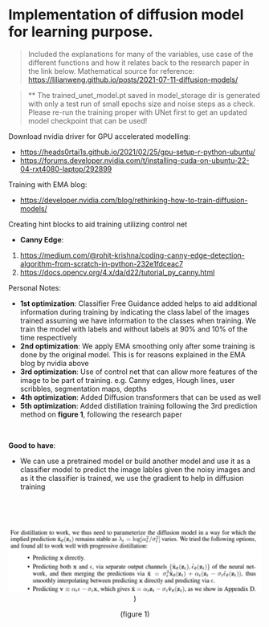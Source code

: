 # Implementation of diffusion model for learning purpose. 

> Included the explanations for many of the variables, use case of the different functions and how it relates back to the research paper in the link below.
Mathematical source for reference: https://lilianweng.github.io/posts/2021-07-11-diffusion-models/

> ** The trained_unet_model.pt saved in model_storage dir is generated with
only a test run of small epochs size and noise steps as a check. Please re-run the training proper with UNet first to get an updated model checkpoint that can be used!

Download nvidia driver for GPU accelerated modelling: 
* https://heads0rtai1s.github.io/2021/02/25/gpu-setup-r-python-ubuntu/
* https://forums.developer.nvidia.com/t/installing-cuda-on-ubuntu-22-04-rxt4080-laptop/292899

Training with EMA blog:
* https://developer.nvidia.com/blog/rethinking-how-to-train-diffusion-models/

Creating hint blocks to aid training utilizing control net
* **Canny Edge**: 
1. https://medium.com/@rohit-krishna/coding-canny-edge-detection-algorithm-from-scratch-in-python-232e1fdceac7
2. https://docs.opencv.org/4.x/da/d22/tutorial_py_canny.html

Personal Notes:
* **1st optimization**: Classifier Free Guidance added helps to aid additional information during training by indicating the class label of the images trained assuming we have information to the classes when training. We train the model with labels and without labels at 90% and 10% of the time respectively
* **2nd optimization**: We apply EMA smoothing only after some training is done by the original model. This is for reasons explained in the EMA blog by nvidia above
* **3rd optimization**: Use of control net that can allow more features of the image to be part of training. e.g. Canny edges, Hough lines, user scribbles, segmentation maps, depths
* **4th optimization**: Added Diffusion transformers that can be used as well
* **5th optimization**: Added distillation training following the 3rd prediction method on **figure 1**, following the research paper

<p>&nbsp;</p>

**Good to have**:
* We can use a pretrained model or build another model and use it as a classifier model to predict the image lables given the noisy images and as it the classifier is trained, we use the gradient to help in diffusion training


<p>&nbsp;</p>
<p>&nbsp;</p>

<span style="display:block;text-align:center">![alt text](./src/assets/image.png))</span>
<div align="center"> (figure 1) </div>

